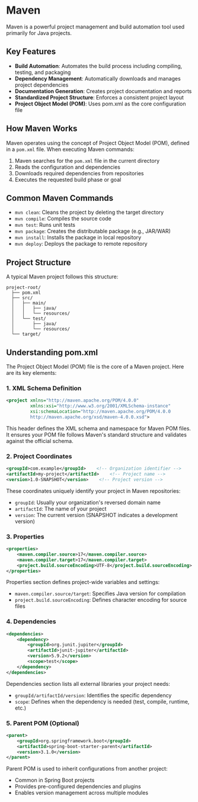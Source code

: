# Maven

Maven is a powerful project management and build automation tool used primarily for Java projects. 

## Key Features

- **Build Automation**: Automates the build process including compiling, testing, and packaging
- **Dependency Management**: Automatically downloads and manages project dependencies
- **Documentation Generation**: Creates project documentation and reports
- **Standardized Project Structure**: Enforces a consistent project layout
- **Project Object Model (POM)**: Uses pom.xml as the core configuration file

## How Maven Works

Maven operates using the concept of Project Object Model (POM), defined in a `pom.xml` file. When executing Maven commands:

1. Maven searches for the `pom.xml` file in the current directory
2. Reads the configuration and dependencies
3. Downloads required dependencies from repositories
4. Executes the requested build phase or goal

## Common Maven Commands

- `mvn clean`: Cleans the project by deleting the target directory
- `mvn compile`: Compiles the source code
- `mvn test`: Runs unit tests
- `mvn package`: Creates the distributable package (e.g., JAR/WAR)
- `mvn install`: Installs the package in local repository
- `mvn deploy`: Deploys the package to remote repository

## Project Structure

A typical Maven project follows this structure:

```
project-root/
  ├── pom.xml
  ├── src/
  │   ├── main/
  │   │   ├── java/
  │   │   └── resources/
  │   └── test/
  │       ├── java/
  │       └── resources/
  └── target/
```

## Understanding pom.xml

The Project Object Model (POM) file is the core of a Maven project. Here are its key elements:

### 1. XML Schema Definition
```xml
<project xmlns="http://maven.apache.org/POM/4.0.0"
         xmlns:xsi="http://www.w3.org/2001/XMLSchema-instance"
         xsi:schemaLocation="http://maven.apache.org/POM/4.0.0 
         http://maven.apache.org/xsd/maven-4.0.0.xsd">
```
This header defines the XML schema and namespace for Maven POM files. It ensures your POM file follows Maven's standard structure and validates against the official schema.

### 2. Project Coordinates
```xml
<groupId>com.example</groupId>    <!-- Organization identifier -->
<artifactId>my-project</artifactId>    <!-- Project name -->
<version>1.0-SNAPSHOT</version>    <!-- Project version -->
```
These coordinates uniquely identify your project in Maven repositories:
- `groupId`: Usually your organization's reversed domain name
- `artifactId`: The name of your project
- `version`: The current version (SNAPSHOT indicates a development version)

### 3. Properties
```xml
<properties>
    <maven.compiler.source>17</maven.compiler.source>
    <maven.compiler.target>17</maven.compiler.target>
    <project.build.sourceEncoding>UTF-8</project.build.sourceEncoding>
</properties>
```
Properties section defines project-wide variables and settings:
- `maven.compiler.source/target`: Specifies Java version for compilation
- `project.build.sourceEncoding`: Defines character encoding for source files

### 4. Dependencies
```xml
<dependencies>
    <dependency>
        <groupId>org.junit.jupiter</groupId>
        <artifactId>junit-jupiter</artifactId>
        <version>5.9.2</version>
        <scope>test</scope>
    </dependency>
</dependencies>
```
Dependencies section lists all external libraries your project needs:
- `groupId/artifactId/version`: Identifies the specific dependency
- `scope`: Defines when the dependency is needed (test, compile, runtime, etc.)

### 5. Parent POM (Optional)
```xml
<parent>
    <groupId>org.springframework.boot</groupId>
    <artifactId>spring-boot-starter-parent</artifactId>
    <version>3.1.0</version>
</parent>
```
Parent POM is used to inherit configurations from another project:
- Common in Spring Boot projects
- Provides pre-configured dependencies and plugins
- Enables version management across multiple modules


